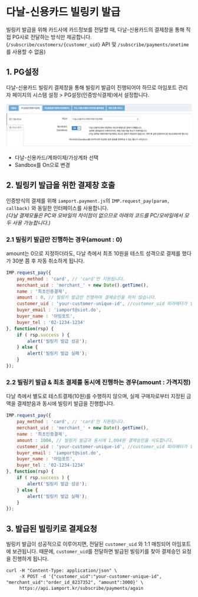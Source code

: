 # 다날-신용카드 빌링키 발급
빌링키 발급을 위해 카드사에 카드정보를 전달할 때, 다날-신용카드의 결제창을 통해 직접 PG사로 전달하는 방식만 제공합니다.  
(`/subscribe/customers/{customer_uid}` API 및 `/subscribe/payments/onetime`를 사용할 수 없음)


## 1. PG설정  
다날-신용카드 빌링키 결제창을 통해 빌링키 발급이 진행되어야 하므로 아임포트 관리자 페이지의 시스템 설정 > PG설정(인증방식결제)에서 설정합니다.  

![다날-신용카드 빌링 설정](../screenshot/danal-card-setting.png)

- 다날-신용카드/계좌이체/가상계좌 선택
- Sandbox를 On으로 변경



## 2. 빌링키 발급을 위한 결제창 호출
인증방식의 결제를 위해 `iamport.payment.js`의 `IMP.request_pay(param, callback)` 와 동일한 인터페이스를 사용합니다.  
*(다날 결제모듈은 PC와 모바일의 차이점이 없으므로 아래의 코드를 PC/모바일에서 모두 사용 가능합니다.)*  

### 2.1 빌링키 발급만 진행하는 경우(amount : 0)  
amount는 0으로 지정하더라도, 다날 측에서 최초 10원을 테스트 성격으로 결제를 했다가 30분 쯤 후 자동 취소하게 됩니다. 

```javascript
IMP.request_pay({
	pay_method : 'card', // 'card'만 지원됩니다.
	merchant_uid : 'merchant_' + new Date().getTime(),
	name : '최초인증결제',
	amount : 0, // 빌링키 발급만 진행하며 결제승인을 하지 않습니다.
	customer_uid : 'your-customer-unique-id', //customer_uid 파라메터가 있어야 빌링키 발급을 시도합니다.
	buyer_email : 'iamport@siot.do',
	buyer_name : '아임포트',
	buyer_tel : '02-1234-1234'
}, function(rsp) {
	if ( rsp.success ) {
		alert('빌링키 발급 성공');
	} else {
		alert('빌링키 발급 실패');
	}
});
```

### 2.2 빌링키 발급 & 최초 결제를 동시에 진행하는 경우(amount : 가격지정)  
다날 측에서 별도로 테스트결제(10원)를 수행하지 않으며, 실제 구매자로부터 지정된 금액을 결제받음과 동시에 빌링키 발급을 진행합니다.  

```javascript
IMP.request_pay({
	pay_method : 'card', // 'card'만 지원됩니다.
	merchant_uid : 'merchant_' + new Date().getTime(),
	name : '최초인증결제',
	amount : 1004, // 빌링키 발급과 동시에 1,004원 결제승인을 시도합니다.
	customer_uid : 'your-customer-unique-id', //customer_uid 파라메터가 있어야 빌링키 발급을 시도합니다.
	buyer_email : 'iamport@siot.do',
	buyer_name : '아임포트',
	buyer_tel : '02-1234-1234'
}, function(rsp) {
	if ( rsp.success ) {
		alert('빌링키 발급 성공');
	} else {
		alert('빌링키 발급 실패');
	}
});
```


## 3. 발급된 빌링키로 결제요청  
빌링키 발급이 성공적으로 이루어지면, 전달된 `customer_uid` 와 1:1 매칭되어 아임포트에 보관됩니다.
때문에, `customer_uid`를 전달하면 발급된 빌링키를 찾아 결제승인 요청을 진행하게 됩니다.

```
curl -H "Content-Type: application/json" \   
     -X POST -d '{"customer_uid":"your-customer-unique-id", "merchant_uid":"order_id_8237352", "amount":3000}' \
     https://api.iamport.kr/subscribe/payments/again
```